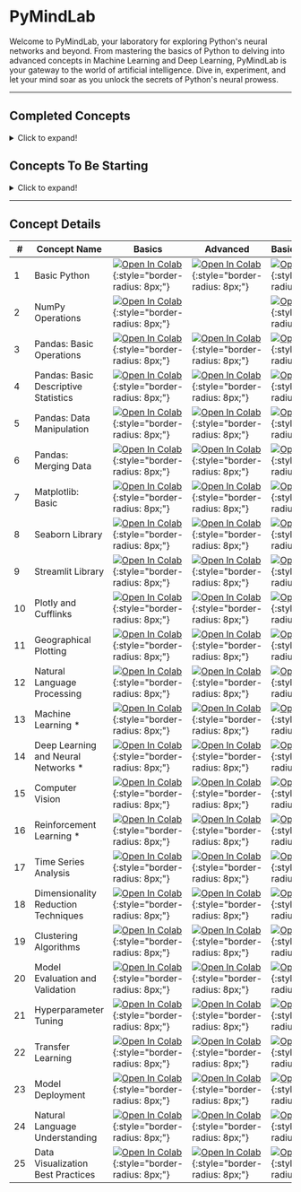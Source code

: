 # PyMindLab

Welcome to PyMindLab, your laboratory for exploring Python's neural networks and beyond. From mastering the basics of Python to delving into advanced concepts in Machine Learning and Deep Learning, PyMindLab is your gateway to the world of artificial intelligence. Dive in, experiment, and let your mind soar as you unlock the secrets of Python's neural prowess.

---

## **Completed Concepts**
<details>
  <summary>Click to expand!</summary>

  - Numpy
  - Pandas
  - Matplotlib
  - Seaborn
  - Plotly & Cufflinks
  - Machine Learning
</details>

## **Concepts To Be Starting**
<details>
  <summary>Click to expand!</summary>

  - Deep Learning and Neural Networks
  - Computer Vision
  - Natural Language Processing
</details>

---

## **Concept Details**

| # | Concept Name                       | Basics               | Advanced             | Basics/Advanced      |
|---|------------------------------------|----------------------|----------------------|----------------------|
| 1 | Basic Python                      | [![Open In Colab](https://colab.research.google.com/assets/colab-badge.svg)](https://colab.research.google.com){:style="border-radius: 8px;"} | [![Open In Colab](https://colab.research.google.com/assets/colab-badge.svg)](https://colab.research.google.com){:style="border-radius: 8px;"} | [![Open In Colab](https://colab.research.google.com/assets/colab-badge.svg)](https://colab.research.google.com){:style="border-radius: 8px;"} |
| 2 | NumPy Operations                  | [![Open In Colab](https://colab.research.google.com/assets/colab-badge.svg)](https://colab.research.google.com){:style="border-radius: 8px;"} |                      | [![Open In Colab](https://colab.research.google.com/assets/colab-badge.svg)](https://colab.research.google.com){:style="border-radius: 8px;"} |
| 3 | Pandas: Basic Operations          | [![Open In Colab](https://colab.research.google.com/assets/colab-badge.svg)](https://colab.research.google.com){:style="border-radius: 8px;"} | [![Open In Colab](https://colab.research.google.com/assets/colab-badge.svg)](https://colab.research.google.com){:style="border-radius: 8px;"} | [![Open In Colab](https://colab.research.google.com/assets/colab-badge.svg)](https://colab.research.google.com){:style="border-radius: 8px;"} |
| 4 | Pandas: Basic Descriptive Statistics | [![Open In Colab](https://colab.research.google.com/assets/colab-badge.svg)](https://colab.research.google.com){:style="border-radius: 8px;"} | [![Open In Colab](https://colab.research.google.com/assets/colab-badge.svg)](https://colab.research.google.com){:style="border-radius: 8px;"} | [![Open In Colab](https://colab.research.google.com/assets/colab-badge.svg)](https://colab.research.google.com){:style="border-radius: 8px;"} |
| 5 | Pandas: Data Manipulation         | [![Open In Colab](https://colab.research.google.com/assets/colab-badge.svg)](https://colab.research.google.com){:style="border-radius: 8px;"} | [![Open In Colab](https://colab.research.google.com/assets/colab-badge.svg)](https://colab.research.google.com){:style="border-radius: 8px;"} | [![Open In Colab](https://colab.research.google.com/assets/colab-badge.svg)](https://colab.research.google.com){:style="border-radius: 8px;"} |
| 6 | Pandas: Merging Data              | [![Open In Colab](https://colab.research.google.com/assets/colab-badge.svg)](https://colab.research.google.com){:style="border-radius: 8px;"} | [![Open In Colab](https://colab.research.google.com/assets/colab-badge.svg)](https://colab.research.google.com){:style="border-radius: 8px;"} | [![Open In Colab](https://colab.research.google.com/assets/colab-badge.svg)](https://colab.research.google.com){:style="border-radius: 8px;"} |
| 7 | Matplotlib: Basic                 | [![Open In Colab](https://colab.research.google.com/assets/colab-badge.svg)](https://colab.research.google.com){:style="border-radius: 8px;"} | [![Open In Colab](https://colab.research.google.com/assets/colab-badge.svg)](https://colab.research.google.com){:style="border-radius: 8px;"} | [![Open In Colab](https://colab.research.google.com/assets/colab-badge.svg)](https://colab.research.google.com){:style="border-radius: 8px;"} |
| 8 | Seaborn Library                   | [![Open In Colab](https://colab.research.google.com/assets/colab-badge.svg)](https://colab.research.google.com){:style="border-radius: 8px;"} | [![Open In Colab](https://colab.research.google.com/assets/colab-badge.svg)](https://colab.research.google.com){:style="border-radius: 8px;"} | [![Open In Colab](https://colab.research.google.com/assets/colab-badge.svg)](https://colab.research.google.com){:style="border-radius: 8px;"} |
| 9 | Streamlit Library                 | [![Open In Colab](https://colab.research.google.com/assets/colab-badge.svg)](https://colab.research.google.com){:style="border-radius: 8px;"} | [![Open In Colab](https://colab.research.google.com/assets/colab-badge.svg)](https://colab.research.google.com){:style="border-radius: 8px;"} | [![Open In Colab](https://colab.research.google.com/assets/colab-badge.svg)](https://colab.research.google.com){:style="border-radius: 8px;"} |
| 10| Plotly and Cufflinks              | [![Open In Colab](https://colab.research.google.com/assets/colab-badge.svg)](https://colab.research.google.com){:style="border-radius: 8px;"} | [![Open In Colab](https://colab.research.google.com/assets/colab-badge.svg)](https://colab.research.google.com){:style="border-radius: 8px;"} | [![Open In Colab](https://colab.research.google.com/assets/colab-badge.svg)](https://colab.research.google.com){:style="border-radius: 8px;"} |
| 11| Geographical Plotting             | [![Open In Colab](https://colab.research.google.com/assets/colab-badge.svg)](https://colab.research.google.com){:style="border-radius: 8px;"} | [![Open In Colab](https://colab.research.google.com/assets/colab-badge.svg)](https://colab.research.google.com){:style="border-radius: 8px;"} | [![Open In Colab](https://colab.research.google.com/assets/colab-badge.svg)](https://colab.research.google.com){:style="border-radius: 8px;"} |
| 12| Natural Language Processing       | [![Open In Colab](https://colab.research.google.com/assets/colab-badge.svg)](https://colab.research.google.com){:style="border-radius: 8px;"} | [![Open In Colab](https://colab.research.google.com/assets/colab-badge.svg)](https://colab.research.google.com){:style="border-radius: 8px;"} | [![Open In Colab](https://colab.research.google.com/assets/colab-badge.svg)](https://colab.research.google.com){:style="border-radius: 8px;"} |
| 13| Machine Learning *                | [![Open In Colab](https://colab.research.google.com/assets/colab-badge.svg)](https://colab.research.google.com){:style="border-radius: 8px;"} | [![Open In Colab](https://colab.research.google.com/assets/colab-badge.svg)](https://colab.research.google.com){:style="border-radius: 8px;"} | [![Open In Colab](https://colab.research.google.com/assets/colab-badge.svg)](https://colab.research.google.com){:style="border-radius: 8px;"} |
| 14| Deep Learning and Neural Networks *| [![Open In Colab](https://colab.research.google.com/assets/colab-badge.svg)](https://colab.research.google.com){:style="border-radius: 8px;"} | [![Open In Colab](https://colab.research.google.com/assets/colab-badge.svg)](https://colab.research.google.com){:style="border-radius: 8px;"} | [![Open In Colab](https://colab.research.google.com/assets/colab-badge.svg)](https://colab.research.google.com){:style="border-radius: 8px;"} |
| 15| Computer Vision                   | [![Open In Colab](https://colab.research.google.com/assets/colab-badge.svg)](https://colab.research.google.com){:style="border-radius: 8px;"} | [![Open In Colab](https://colab.research.google.com/assets/colab-badge.svg)](https://colab.research.google.com){:style="border-radius: 8px;"} | [![Open In Colab](https://colab.research.google.com/assets/colab-badge.svg)](https://colab.research.google.com){:style="border-radius: 8px;"} |
| 16| Reinforcement Learning *          | [![Open In Colab](https://colab.research.google.com/assets/colab-badge.svg)](https://colab.research.google.com){:style="border-radius: 8px;"} | [![Open In Colab](https://colab.research.google.com/assets/colab-badge.svg)](https://colab.research.google.com){:style="border-radius: 8px;"} | [![Open In Colab](https://colab.research.google.com/assets/colab-badge.svg)](https://colab.research.google.com){:style="border-radius: 8px;"} |
| 17| Time Series Analysis              | [![Open In Colab](https://colab.research.google.com/assets/colab-badge.svg)](https://colab.research.google.com){:style="border-radius: 8px;"} | [![Open In Colab](https://colab.research.google.com/assets/colab-badge.svg)](https://colab.research.google.com){:style="border-radius: 8px;"} | [![Open In Colab](https://colab.research.google.com/assets/colab-badge.svg)](https://colab.research.google.com){:style="border-radius: 8px;"} |
| 18| Dimensionality Reduction Techniques| [![Open In Colab](https://colab.research.google.com/assets/colab-badge.svg)](https://colab.research.google.com){:style="border-radius: 8px;"} | [![Open In Colab](https://colab.research.google.com/assets/colab-badge.svg)](https://colab.research.google.com){:style="border-radius: 8px;"} | [![Open In Colab](https://colab.research.google.com/assets/colab-badge.svg)](https://colab.research.google.com){:style="border-radius: 8px;"} |
| 19| Clustering Algorithms             | [![Open In Colab](https://colab.research.google.com/assets/colab-badge.svg)](https://colab.research.google.com){:style="border-radius: 8px;"} | [![Open In Colab](https://colab.research.google.com/assets/colab-badge.svg)](https://colab.research.google.com){:style="border-radius: 8px;"} | [![Open In Colab](https://colab.research.google.com/assets/colab-badge.svg)](https://colab.research.google.com){:style="border-radius: 8px;"} |
| 20| Model Evaluation and Validation   | [![Open In Colab](https://colab.research.google.com/assets/colab-badge.svg)](https://colab.research.google.com){:style="border-radius: 8px;"} | [![Open In Colab](https://colab.research.google.com/assets/colab-badge.svg)](https://colab.research.google.com){:style="border-radius: 8px;"} | [![Open In Colab](https://colab.research.google.com/assets/colab-badge.svg)](https://colab.research.google.com){:style="border-radius: 8px;"} |
| 21| Hyperparameter Tuning             | [![Open In Colab](https://colab.research.google.com/assets/colab-badge.svg)](https://colab.research.google.com){:style="border-radius: 8px;"} | [![Open In Colab](https://colab.research.google.com/assets/colab-badge.svg)](https://colab.research.google.com){:style="border-radius: 8px;"} | [![Open In Colab](https://colab.research.google.com/assets/colab-badge.svg)](https://colab.research.google.com){:style="border-radius: 8px;"} |
| 22| Transfer Learning                 | [![Open In Colab](https://colab.research.google.com/assets/colab-badge.svg)](https://colab.research.google.com){:style="border-radius: 8px;"} | [![Open In Colab](https://colab.research.google.com/assets/colab-badge.svg)](https://colab.research.google.com){:style="border-radius: 8px;"} | [![Open In Colab](https://colab.research.google.com/assets/colab-badge.svg)](https://colab.research.google.com){:style="border-radius: 8px;"} |
| 23| Model Deployment                  | [![Open In Colab](https://colab.research.google.com/assets/colab-badge.svg)](https://colab.research.google.com){:style="border-radius: 8px;"} | [![Open In Colab](https://colab.research.google.com/assets/colab-badge.svg)](https://colab.research.google.com){:style="border-radius: 8px;"} | [![Open In Colab](https://colab.research.google.com/assets/colab-badge.svg)](https://colab.research.google.com){:style="border-radius: 8px;"} |
| 24| Natural Language Understanding    | [![Open In Colab](https://colab.research.google.com/assets/colab-badge.svg)](https://colab.research.google.com){:style="border-radius: 8px;"} | [![Open In Colab](https://colab.research.google.com/assets/colab-badge.svg)](https://colab.research.google.com){:style="border-radius: 8px;"} | [![Open In Colab](https://colab.research.google.com/assets/colab-badge.svg)](https://colab.research.google.com){:style="border-radius: 8px;"} |
| 25| Data Visualization Best Practices | [![Open In Colab](https://colab.research.google.com/assets/colab-badge.svg)](https://colab.research.google.com){:style="border-radius: 8px;"} | [![Open In Colab](https://colab.research.google.com/assets/colab-badge.svg)](https://colab.research.google.com){:style="border-radius: 8px;"} | [![Open In Colab](https://colab.research.google.com/assets/colab-badge.svg)](https://colab.research.google.com){:style="border-radius: 8px;"} |
